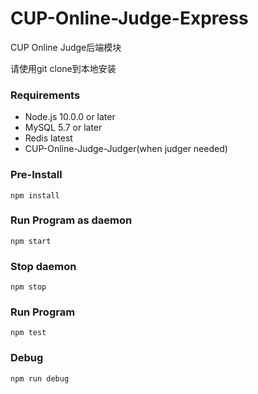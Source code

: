 # CUP-Online-Judge-Express
CUP Online Judge后端模块

请使用git clone到本地安装

### Requirements

* Node.js 10.0.0 or later
* MySQL 5.7 or later
* Redis latest
* CUP-Online-Judge-Judger(when judger needed)

### Pre-Install
``npm install``

### Run Program as daemon
``npm start``

### Stop daemon
``npm stop``

### Run Program
``npm test``

### Debug
``npm run debug``

